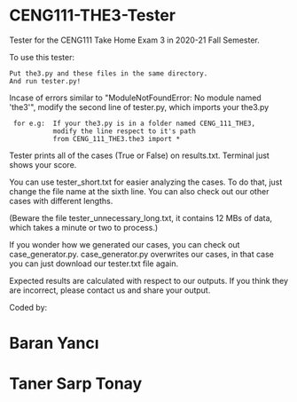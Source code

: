 # CENG111-THE3-Tester
Tester for the CENG111 Take Home Exam 3 in 2020-21 Fall Semester.


To use this tester:

    Put the3.py and these files in the same directory.
    And run tester.py!
    

Incase of errors similar to "ModuleNotFoundError: No module named 'the3'", modify the second line of tester.py, which imports your the3.py
    
     for e.g:  If your the3.py is in a folder named CENG_111_THE3, 
               modify the line respect to it's path 
               from CENG_111_THE3.the3 import *


Tester prints all of the cases (True or False) on results.txt. Terminal just shows your score.

You can use tester_short.txt for easier analyzing the cases.
To do that, just change the file name at the sixth line.
You can also check out our other cases with different lengths.

(Beware the file tester_unnecessary_long.txt, it contains 12 MBs of data, which takes a minute or two to process.)

If you wonder how we generated our cases, you can check out case_generator.py.
case_generator.py overwrites our cases, in that case you can just download our tester.txt file again.

Expected results are calculated with respect to our outputs. If you think they are incorrect, please contact us and share your output.

Coded by:
# Baran Yancı
# Taner Sarp Tonay


